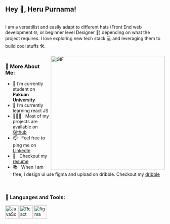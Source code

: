 ## Hey 👋, Heru Purnama!

<br/>
I am a versatilist and easily adapt to different hats (Front End web development 🌐, or beginner level Designer 🎨) depending on what the project requires. I love exploring new tech stack 💻 and leveraging them to build cool stuffs 🛠️. 
<br/>
<br/>
<img align="right" alt="GIF" src="https://raw.githubusercontent.com/rahul-jha98/rahul-jha98/main/techstack.gif" width="360px"/>
  
  
### 🧐 More About Me:

- 🔭 I’m currently student on **Pakuan University**
- 🌱 I’m currently learning react JS
- 👨🏻‍💻 &nbsp; Most of my projects are available on [Github](https://github.com/herrr14?tab=repositories)
- 📫 &nbsp; Feel free to ping me on [LinkedIn](https://www.linkedin.com/in/heru-purnama-6954b9149/)
- 📝 &nbsp; Checkout my [resume](https://drive.google.com/file/d/1ESyp69zeYi5Znb9igabr4rhe2eVlWIW1/view?usp=sharing)
- 📚 &nbsp; When I am free, I design ui use figma and upload on dribble. Checkout my [dribble](https://dribbble.com/herrr14)
<br>


### 🔨 Languages and Tools:


<a href="https://developer.mozilla.org/en-US/docs/Web/JavaScript" target="_blank"> <img align="left" alt="JavaScript" height ="42px"  src="https://raw.githubusercontent.com/herrr14/icons/master/language_and_tools/square/javascript/javascript.svg"> </a>
<a href="https://reactjs.org/" target="_blank"> <img align="left" alt="React" height ="42px" src="https://raw.githubusercontent.com/herrr14/icons/master/language_and_tools/square/react/react.svg"></a>
<a href="https://www.figma.com/" target="_blank"> <img src="https://raw.githubusercontent.com/herrr14/icons/master/language_and_tools/square/figma/figma.svg" alt="figma" height='42px'/> </a>

<br>

